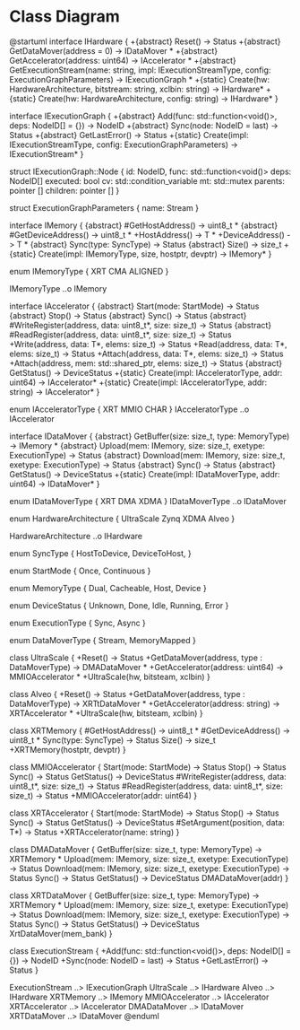 # Class Diagram

@startuml
interface IHardware {
  +{abstract} Reset() -> Status
  +{abstract} GetDataMover(address = 0) -> IDataMover *
  +{abstract} GetAccelerator(address: uint64) -> IAccelerator *
  +{abstract} GetExecutionStream(name: string, impl: IExecutionStreamType, config: ExecutionGraphParameters) -> IExecutionGraph *
  +{static} Create(hw: HardwareArchitecture, bitstream: string, xclbin: string) -> IHardware*
  +{static} Create(hw: HardwareArchitecture, config: string) -> IHardware*
}

interface IExecutionGraph {
  +{abstract} Add(func: std::function<void()>, deps: NodeID[] = {}) -> NodeID
  +{abstract} Sync(node: NodeID = last) -> Status
  +{abstract} GetLastError() -> Status
  +{static} Create(impl: IExecutionStreamType, config: ExecutionGraphParameters) -> IExecutionStream*
}

struct IExecutionGraph::Node {
  id: NodeID,
  func: std::function<void()>
  deps: NodeID[]
  executed: bool
  cv: std::condition_variable
  mt: std::mutex
  parents: pointer []
  children: pointer []
}

struct ExecutionGraphParameters {
  name: Stream
}

interface IMemory {
  {abstract} #GetHostAddress() -> uint8_t *
  {abstract} #GetDeviceAddress() -> uint8_t *
  +HostAddress<T>() -> T *
  +DeviceAddress<T>() -> T *
  {abstract} Sync(type: SyncType) -> Status
  {abstract} Size() -> size_t
  +{static} Create(impl: IMemoryType, size, hostptr, devptr) -> IMemory*
}

enum IMemoryType {
  XRT
  CMA
  ALIGNED
}

IMemoryType ..o IMemory

interface IAccelerator {
  {abstract} Start(mode: StartMode) -> Status
  {abstract} Stop() -> Status
  {abstract} Sync() -> Status
  {abstract} #WriteRegister(address, data: uint8_t*, size: size_t) -> Status
  {abstract} #ReadRegister(address, data: uint8_t*, size: size_t) -> Status
  +Write<T>(address, data: T*, elems: size_t) -> Status
  +Read<T>(address, data: T*, elems: size_t) -> Status
  +Attach<T>(address, data: T*, elems: size_t) -> Status
  +Attach(address, mem: std::shared_ptr<IMemory>, elems: size_t) -> Status
  {abstract} GetStatus() -> DeviceStatus
  +{static} Create(impl: IAcceleratorType, addr: uint64) -> IAccelerator*
  +{static} Create(impl: IAcceleratorType, addr: string) -> IAccelerator*
}

enum IAcceleratorType {
  XRT
  MMIO
  CHAR
}
IAcceleratorType ..o IAccelerator

interface IDataMover {
  {abstract} GetBuffer(size: size_t, type: MemoryType) -> IMemory *
  {abstract} Upload(mem: IMemory, size: size_t, exetype: ExecutionType) -> Status
  {abstract} Download(mem: IMemory, size: size_t, exetype: ExecutionType) -> Status
  {abstract} Sync() -> Status
  {abstract} GetStatus() -> DeviceStatus
  +{static} Create(impl: IDataMoverType, addr: uint64) -> IDataMover*
}

enum IDataMoverType {
  XRT
  DMA
  XDMA
}
IDataMoverType ..o IDataMover

enum HardwareArchitecture {
  UltraScale
  Zynq
  XDMA
  Alveo
}

HardwareArchitecture ..o IHardware

enum SyncType {
  HostToDevice,
  DeviceToHost,
}

enum StartMode {
  Once,
  Continuous
}

enum MemoryType {
  Dual,
  Cacheable,
  Host,
  Device
}

enum DeviceStatus {
  Unknown,
  Done,
  Idle,
  Running,
  Error
}

enum ExecutionType {
  Sync,
  Async
}

enum DataMoverType {
  Stream,
  MemoryMapped
}


class UltraScale {
  +Reset() -> Status
  +GetDataMover(address, type : DataMoverType) -> DMADataMover *
  +GetAccelerator(address: uint64) -> MMIOAccelerator *
  +UltraScale(hw, bitsteam, xclbin)
}

class Alveo {
  +Reset() -> Status
  +GetDataMover(address, type : DataMoverType) -> XRTtDataMover *
  +GetAccelerator(address: string) -> XRTAccelerator *
  +UltraScale(hw, bitsteam, xclbin)
}


class XRTMemory {
  #GetHostAddress() -> uint8_t *
  #GetDeviceAddress() -> uint8_t *
  Sync(type: SyncType) -> Status
  Size() -> size_t
  +XRTMemory(hostptr, devptr)
}

class MMIOAccelerator {
  Start(mode: StartMode) -> Status
  Stop() -> Status
  Sync() -> Status
  GetStatus() -> DeviceStatus
  #WriteRegister(address, data: uint8_t*, size: size_t) -> Status
  #ReadRegister(address, data: uint8_t*, size: size_t) -> Status
  +MMIOAccelerator(addr: uint64)
}


class XRTAccelerator {
  Start(mode: StartMode) -> Status
  Stop() -> Status
  Sync() -> Status
  GetStatus() -> DeviceStatus
  #SetArgument(position, data: T*) -> Status
  +XRTAccelerator(name: string)
}

class DMADataMover {
  GetBuffer(size: size_t, type: MemoryType) -> XRTMemory *
  Upload(mem: IMemory, size: size_t, exetype: ExecutionType) -> Status
  Download(mem: IMemory, size: size_t, exetype: ExecutionType) -> Status
  Sync() -> Status
  GetStatus() -> DeviceStatus
  DMADataMover(addr)
}

class XRTDataMover {
  GetBuffer(size: size_t, type: MemoryType) -> XRTMemory *
  Upload(mem: IMemory, size: size_t, exetype: ExecutionType) -> Status
  Download(mem: IMemory, size: size_t, exetype: ExecutionType) -> Status
  Sync() -> Status
  GetStatus() -> DeviceStatus
  XrtDataMover(mem_bank)
}

class ExecutionStream {
  +Add(func: std::function<void()>, deps: NodeID[] = {}) -> NodeID
  +Sync(node: NodeID = last) -> Status
  +GetLastError() -> Status
}

ExecutionStream ..> IExecutionGraph
UltraScale ..> IHardware
Alveo ..> IHardware
XRTMemory ..> IMemory
MMIOAccelerator ..> IAccelerator
XRTAccelerator ..> IAccelerator
DMADataMover ..> IDataMover
XRTDataMover ..> IDataMover
@enduml
